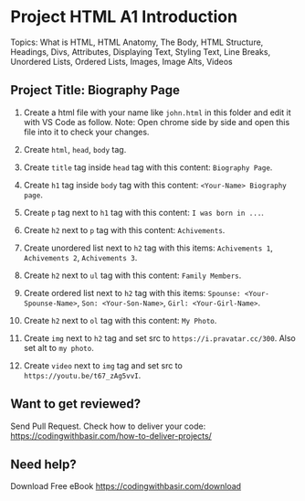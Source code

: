 # Project HTML A1 Introduction

Topics: What is HTML, HTML Anatomy, The Body, HTML Structure, Headings, Divs, Attributes, Displaying Text, Styling Text, Line Breaks, Unordered Lists, Ordered Lists, Images, Image Alts, Videos

## Project Title: Biography Page

1. Create a html file with your name like `john.html` in this folder and edit it with VS Code as follow.
   Note: Open chrome side by side and open this file into it to check your changes.

2. Create `html`, `head`, `body` tag.

3. Create `title` tag inside `head` tag with this content: `Biography Page`.

4. Create `h1` tag inside `body` tag with this content: `<Your-Name> Biography page`.

5. Create `p` tag next to `h1` tag with this content: `I was born in ...`.

6. Create `h2` next to `p` tag with this content: `Achivements`.

7. Create unordered list next to `h2` tag with this items: `Achivements 1`, `Achivements 2`, `Achivements 3`.

8. Create `h2` next to `ul` tag with this content: `Family Members`.

9. Create ordered list next to `h2` tag with this items: `Spounse: <Your-Spounse-Name>`, `Son: <Your-Son-Name>`, `Girl: <Your-Girl-Name>`.

10. Create `h2` next to `ol` tag with this content: `My Photo`.

11. Create `img` next to `h2` tag and set src to `https://i.pravatar.cc/300`. Also set alt to `my photo`.

12. Create `video` next to `img` tag and set src to `https://youtu.be/t67_zAg5vvI`.

## Want to get reviewed?

Send Pull Request. Check how to deliver your code: https://codingwithbasir.com/how-to-deliver-projects/

## Need help?

Download Free eBook https://codingwithbasir.com/download
